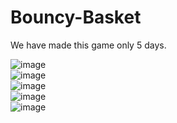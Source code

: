 # Bouncy-Basket
We have made this game only 5 days.

![image](https://github.com/Gizoskos/Bouncy-Basket/assets/114617639/ff5a5099-55b2-4342-9fcd-accf0a01d63c)
<br>
![image](https://github.com/Gizoskos/Bouncy-Basket/assets/114617639/cf268e66-f098-4230-abbb-fc33d48f970f)
<br>
![image](https://github.com/Gizoskos/Bouncy-Basket/assets/114617639/ecf47b54-bbcb-4ee9-a359-ce7e42d9fd44)
<br>
![image](https://github.com/Gizoskos/Bouncy-Basket/assets/114617639/86a11a05-da8b-4a76-a9c8-508625df6514)
<br>
![image](https://github.com/Gizoskos/Bouncy-Basket/assets/114617639/fc8fe4b3-c355-4390-80ae-c0de742295ad)

